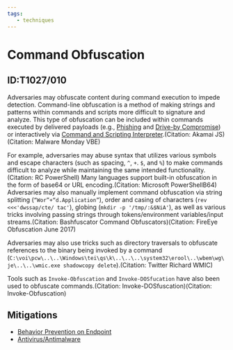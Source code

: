 ```yaml
---
tags:
   - techniques
---
```

# Command Obfuscation
## ID:T1027/010
Adversaries may obfuscate content during command execution to impede detection. Command-line obfuscation is a method of making strings and patterns within commands and scripts more difficult to signature and analyze. This type of obfuscation can be included within commands executed by delivered payloads (e.g., [Phishing](/mitre/techniques/T1566) and [Drive-by Compromise](/mitre/techniques/T1189)) or interactively via [Command and Scripting Interpreter](/mitre/techniques/T1059).(Citation: Akamai JS)(Citation: Malware Monday VBE)

For example, adversaries may abuse syntax that utilizes various symbols and escape characters (such as spacing,  `^`, `+`. `$`, and `%`) to make commands difficult to analyze while maintaining the same intended functionality.(Citation: RC PowerShell) Many languages support built-in obfuscation in the form of base64 or URL encoding.(Citation: Microsoft PowerShellB64) Adversaries may also manually implement command obfuscation via string splitting (`“Wor”+“d.Application”`), order and casing of characters (`rev <<<'dwssap/cte/ tac'`), globing (`mkdir -p '/tmp/:&$NiA'`), as well as various tricks involving passing strings through tokens/environment variables/input streams.(Citation: Bashfuscator Command Obfuscators)(Citation: FireEye Obfuscation June 2017)

Adversaries may also use tricks such as directory traversals to obfuscate references to the binary being invoked by a command (`C:\voi\pcw\..\..\Windows\tei\qs\k\..\..\..\system32\erool\..\wbem\wg\je\..\..\wmic.exe shadowcopy delete`).(Citation: Twitter Richard WMIC)

Tools such as <code>Invoke-Obfuscation</code> and <code>Invoke-DOSfucation</code> have also been used to obfuscate commands.(Citation: Invoke-DOSfuscation)(Citation: Invoke-Obfuscation)
## Mitigations
* [Behavior Prevention on Endpoint](mitigations/M1040)
* [Antivirus/Antimalware](mitigations/M1049)
